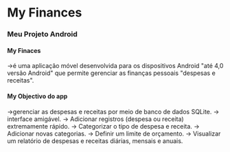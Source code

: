 <h1>My Finances</h1>
<h3>Meu Projeto Android</h3>
<h4>My Finaces</h4><p>->é uma aplicação móvel desenvolvida para os dispositivos Android "até 4,0 versão Android" que permite gerenciar as finanças pessoais "despesas e receitas".</p>
<h4>My Objectivo do app</h4><p>->gerenciar as despesas e receitas por meio de banco de dados SQLite. 
                               -> interface amigável. 
                               -> Adicionar registros (despesa ou receita) extremamente rápido. 
                               -> Categorizar o tipo de despesa e receita.
                               -> Adicionar novas categorias.
                               -> Definir um limite de orçamento.
                               -> Visualizar um relatório de despesas e receitas diárias, mensais e anuais.
